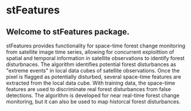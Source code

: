 # stFeatures

## Welcome to stFeatures package. 
 
stFeatures provides functionality for space-time forest change monitoring from satellite image time series, allowing for concurrent exploittion of spatial and temporal information in satellite observations to identify forest disturbnaces. The algorithm identifies potential forest disturbances as "extreme events" in local data cubes of satellite observations. Once the pixel is flagged as potentially disturbed, several space-time features are extracted from the local data cube. With training data,  the space-time features are used to discriminate real forest disturbances from false detections. The algorithm is developed for near real-time forest change monitoring, but it can also be used to map historcal forest disturbances.